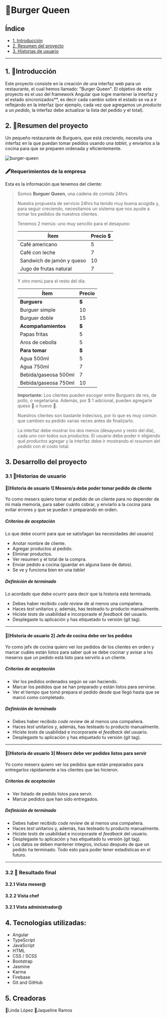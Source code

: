 # 🍔Burger Queen

## Índice

* [1. Introducción](#1-introduccion)
* [2. Resumen del proyecto](#2-resumen-del-proyecto)
* [3. Historias de usuario](#3-historias-de-usuario)

***

## 1. 📎Introducción

Este proyecto consiste en la creación de una interfaz web para un restaurante, 
el cual hemos llamado: "Burger Queen". El objetivo de este proyecto
es el uso del framework Angular que logre mantener la interfaz y el estado sincronizados**, es decir
cada cambio sobre el estado se va a ir reflejando en la interfaz (por ejemplo,
cada vez que agregamos un _producto_ a un _pedido_, la interfaz debe actualizar
la lista del pedido y el total).

## 2. 📎Resumen del proyecto

Un pequeño restaurante de Burguers, que está creciendo, necesita una
interfaz en la que puedan tomar pedidos usando una _tablet_, y enviarlos
a la cocina para que se preparen ordenada y eficientemente.

![burger-queen](https://firebasestorage.googleapis.com/v0/b/burger-queen-peru.appspot.com/o/images%2Fistockphoto-1295387240-612x612.jpg?alt=media&token=f2cd20cb-2cd2-494b-9110-37ad0135ab62)

### 🖋️Requerimientos de la empresa

Esta es la información que tenemos del cliente:

> Somos **Burguer Queen**, una cadena de comida 24hrs.
>
> Nuestra propuesta de servicio 24hrs ha tenido muy buena acogida y, para
> seguir creciendo, necesitamos un sistema que nos ayude a tomar los pedidos de
> nuestros clientes.
>
> Tenemos 2 menús: uno muy sencillo para el desayuno:
>
> | Ítem                      |Precio $|
> |---------------------------|------|
> | Café americano            |    5 |
> | Café con leche            |    7 |
> | Sandwich de jamón y queso |   10 |
> | Jugo de frutas natural              |    7 |
>
> Y otro menú para el resto del día:
>
> | Ítem                      |Precio|
> |---------------------------|------|
> |**Burguers**           |   **$**   |
> |Burguer simple         |    10|
> |Burguer doble          |    15|
> |**Acompañamientos**        |   **$**   |
> |Papas fritas               |     5|
> |Aros de cebolla            |     5|
> |**Para tomar**             |   **$**   |
> |Agua 500ml                 |     5|
> |Agua 750ml                 |     7|
> |Bebida/gaseosa 500ml       |     7|
> |Bebida/gaseosa 750ml       |     10|
>
> **Importante:** Los clientes pueden escoger entre Burguers de res,
> de pollo, o vegetariana. Además, por $ 1 adicional, pueden agregarle queso 🧀
> o huevo 🍳.
>
> Nuestros clientes son bastante indecisos, por lo que es muy común que cambien
> su pedido varias veces antes de finalizarlo.

> La interfaz debe mostrar los dos menús (desayuno y resto del día), cada uno
> con todos sus _productos_. El usuario debe poder ir eligiendo qué _productos_
> agregar y la interfaz debe ir mostrando el _resumen del pedido_ con el 
> costo total.

## 3. Desarrollo del proyecto

### 3.1 📝Historias de usuario

#### 📍[Historia de usuario 1] Mesero/a debe poder tomar pedido de cliente

Yo como meserx quiero tomar el pedido de un cliente para no depender de mi mala
memoria, para saber cuánto cobrar, y enviarlo a la cocina para evitar errores y
que se puedan ir preparando en orden.

##### Criterios de aceptación

Lo que debe ocurrir para que se satisfagan las necesidades del usuario)

* Anotar nombre de cliente.
* Agregar productos al pedido.
* Eliminar productos.
* Ver resumen y el total de la compra.
* Enviar pedido a cocina (guardar en alguna base de datos).
* Se ve y funciona bien en una _tablet_

##### Definición de terminado

Lo acordado que debe ocurrir para decir que la historia está terminada.

* Debes haber recibido _code review_ de al menos una compañera.
* Haces _test_ unitarios y, además, has testeado tu producto manualmente.
* Hiciste _tests_ de usabilidad e incorporaste el _feedback_ del usuario.
* Desplegaste tu aplicación y has etiquetado tu versión (git tag).

***

#### 📍[Historia de usuario 2] Jefe de cocina debe ver los pedidos

Yo como jefx de cocina quiero ver los pedidos de los clientes en orden y
marcar cuáles están listos para saber qué se debe cocinar y avisar a lxs meserxs
que un pedido está listo para servirlo a un cliente.

##### Criterios de aceptación

* Ver los pedidos ordenados según se van haciendo.
* Marcar los pedidos que se han preparado y están listos para servirse.
* Ver el tiempo que tomó prepara el pedido desde que llegó hasta que se
  marcó como completado.

##### Definición de terminado

* Debes haber recibido _code review_ de al menos una compañera.
* Haces _test_ unitarios y, además, has testeado tu producto manualmente.
* Hiciste _tests_ de usabilidad e incorporaste el _feedback_ del usuario.
* Desplegaste tu aplicación y has etiquetado tu versión (git tag).

***

#### 📍[Historia de usuario 3] Meserx debe ver pedidos listos para servir

Yo como meserx quiero ver los pedidos que están preparados para entregarlos
rápidamente a los clientes que las hicieron.

##### Criterios de aceptación

* Ver listado de pedido listos para servir.
* Marcar pedidos que han sido entregados.

##### Definición de terminado

* Debes haber recibido _code review_ de al menos una compañera.
* Haces _test_ unitarios y, además, has testeado tu producto manualmente.
* Hiciste _tests_ de usabilidad e incorporaste el _feedback_ del usuario.
* Desplegaste tu aplicación y has etiquetado tu versión (git tag).
* Los datos se deben mantener íntegros, incluso después de que un pedido ha
  terminado. Todo esto para poder tener estadísticas en el futuro.

***

### 3.2 📝 Resultado final

#### 3.2.1 Vista meser@
#### 3.2.2 Vista chef
#### 3.2.1 Vista administrador@

## 4. Tecnologías utilizadas:
* Angular
* TypeScript
* JavaScript
* HTML
* CSS / SCSS
* Bootstrap
* Jasmine
* Karma
* Firebase
* Git and GitHub

## 5. Creadoras

📍Linda López 
📍Jaqueline Ramos 


